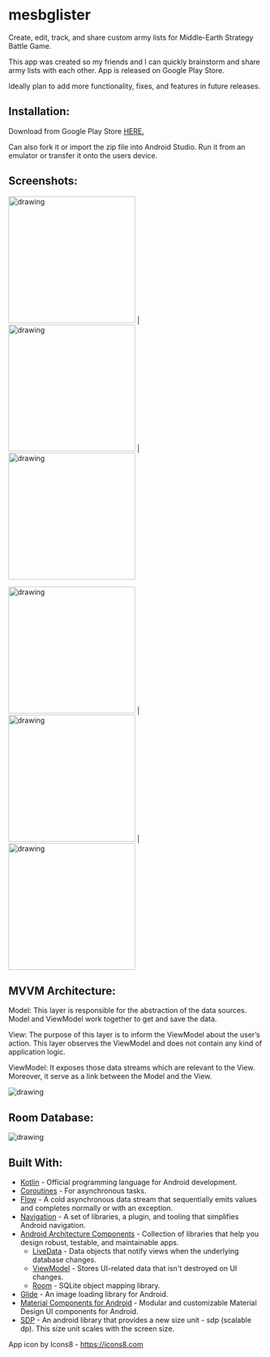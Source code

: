 # mesbglister
Create, edit, track, and share custom army lists for Middle-Earth Strategy Battle Game.

This app was created so my friends and I can quickly brainstorm and share army lists with each other. App is released on Google Play Store.

Ideally plan to add more functionality, fixes, and features in future releases.

## Installation:
Download from Google Play Store [HERE.](https://play.google.com/store/apps/details?id=com.arasvitkus.mesbglister&hl=en_US&gl=US)

Can also fork it or import the zip file into Android Studio. Run it from an emulator or transfer it onto the users device.


## Screenshots:

<img src="https://user-images.githubusercontent.com/5241162/182973692-b0b00ada-93ce-4ca3-9bbb-2e7904901cad.jpg" alt="drawing" width="250"/> | <img src="https://user-images.githubusercontent.com/5241162/182973708-641f8d14-178f-466b-9d23-ed28f145bc2d.png" alt="drawing" width="250"/> | <img src="https://user-images.githubusercontent.com/5241162/182973713-d743749a-d829-4eb6-8d94-b4d70eeb4c01.png" alt="drawing" width="250"/>


<img src="https://user-images.githubusercontent.com/5241162/182973714-efd6194b-41f8-4dac-aa7e-2ea119623d43.png" alt="drawing" width="250"/> | <img src="https://user-images.githubusercontent.com/5241162/182973710-7de9cb23-4085-4322-b294-2232858ee7bf.png" alt="drawing" width="250"/> | <img src="https://user-images.githubusercontent.com/5241162/182973711-4dcd15ec-5c60-4c77-8fc1-5f6361099572.png" alt="drawing" width="250"/>


## MVVM Architecture:
Model: This layer is responsible for the abstraction of the data sources. Model and ViewModel work together to get and save the data.

View: The purpose of this layer is to inform the ViewModel about the user’s action. This layer observes the ViewModel and does not contain any kind of application logic.

ViewModel: It exposes those data streams which are relevant to the View. Moreover, it serve as a link between the Model and the View.

<img src="https://user-images.githubusercontent.com/5241162/183707618-2d6fdd46-b176-4ab7-9ccf-1c695e12e895.png" alt="drawing"/>

## Room Database:
<img src="https://user-images.githubusercontent.com/5241162/183706076-4acaf672-6097-4a34-80b6-481b2d3670a8.png" alt="drawing"/>


## Built With:

- [Kotlin](https://kotlinlang.org/) - Official programming language for Android development.
- [Coroutines](https://kotlinlang.org/docs/reference/coroutines-overview.html) - For asynchronous tasks.
- [Flow](https://kotlin.github.io/kotlinx.coroutines/kotlinx-coroutines-core/kotlinx.coroutines.flow/-flow/) - A cold asynchronous data stream that sequentially emits values and completes normally or with an exception.
- [Navigation](https://developer.android.com/guide/navigation) - A set of libraries, a plugin, and tooling that simplifies Android navigation.
- [Android Architecture Components](https://developer.android.com/topic/libraries/architecture) - Collection of libraries that help you design robust, testable, and maintainable apps.
  - [LiveData](https://developer.android.com/topic/libraries/architecture/livedata) - Data objects that notify views when the underlying database changes.
  - [ViewModel](https://developer.android.com/topic/libraries/architecture/viewmodel) - Stores UI-related data that isn't destroyed on UI changes.
  - [Room](https://developer.android.com/topic/libraries/architecture/room) - SQLite object mapping library.
- [Glide](https://github.com/bumptech/glide) - An image loading library for Android.
- [Material Components for Android](https://github.com/material-components/material-components-android) - Modular and customizable Material Design UI components for Android.
- [SDP](https://github.com/intuit/sdp) - An android library that provides a new size unit - sdp (scalable dp). This size unit scales with the screen size.


App icon by Icons8 - https://icons8.com
